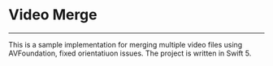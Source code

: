 # Video Merge

---------

This is a sample implementation for merging multiple video files using AVFoundation, fixed orientatiuon issues. The project is written in Swift 5.

